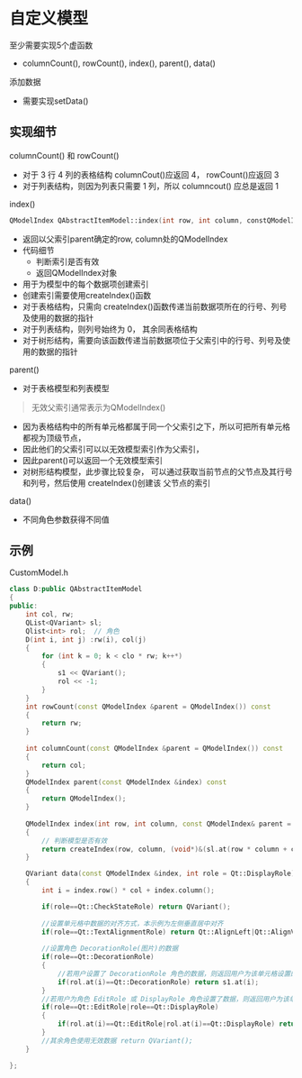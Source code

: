 # 自定义模型

至少需要实现5个虚函数

- columnCount(), rowCount(), index(), parent(), data()

添加数据

- 需要实现setData()

## 实现细节

columnCount() 和 rowCount()

- 对于 3 行 4 列的表格结构 columnCout()应返回 4， rowCount()应返回 3
- 对于列表结构，则因为列表只需要 1 列，所以 columncout() 应总是返回 1

index()

```c++
QModelIndex QAbstractItemModel::index(int row, int column, constQModelIndex &parent);
```

- 返回以父索引parent确定的row, column处的QModelIndex
- 代码细节
  - 判断索引是否有效
  - 返回QModelIndex对象
- 用于为模型中的每个数据项创建索引
- 创建索引需要使用createIndex()函数
- 对于表格结构，只需向 createIndex()函数传递当前数据项所在的行号、列号及使用的数据的指针
- 对于列表结构，则列号始终为 0， 其余同表格结构
- 对于树形结构，需要向该函数传递当前数据项位于父索引中的行号、列号及使用的数据的指针

parent()

- 对于表格模型和列表模型

> 无效父索引通常表示为QModelIndex()

  - 因为表格结构中的所有单元格都属于同一个父索引之下，所以可把所有单元格都视为顶级节点，
  - 因此他们的父索引可以以无效模型索引作为父索引，
  - 因此parent()可以返回一个无效模型索引
- 对树形结构模型，此步骤比较复杂， 可以通过获取当前节点的父节点及其行号和列号，然后使用 createIndex()创建该 父节点的索引

data()

- 不同角色参数获得不同值

## 示例

CustomModel.h

```c++
class D:public QAbstractItemModel
{
public:
    int col, rw;
    QList<QVariant> sl;
    Qlist<int> rol;  // 角色
    D(int i, int j) :rw(i), col(j) 
    {
        for (int k = 0; k < clo * rw; k++*)
        {
            s1 << QVariant(); 
            rol << -1;
        }
    }
    int rowCount(const QModelIndex &parent = QModelIndex()) const
    {
        return rw;
    }
    
    int columnCount(const QModelIndex &parent = QModelIndex()) const
    {
        return col;
    }
    QModelIndex parent(const QModelIndex &index) const 
    {
        return QModelIndex();
    }
    
    QModelIndex index(int row, int column, const QModelIndex& parent = QModelIndex()) const 
    {
        // 判断模型是否有效
        return createIndex(row, column, (void*)&(sl.at(row * column + column)));
    }

    QVariant data(const QModelIndex &index, int role = Qt::DisplayRole) const
    {
        int i = index.row() * col + index.column();

        if(role==Qt::CheckStateRole) return QVariant(); 
        
        //设置单元格中数据的对齐方式，本示例为左侧垂直居中对齐 
        if(role==Qt::TextAlignmentRole) return Qt::AlignLeft|Qt::AlignVCenter; 
        
        //设置角色 DecorationRole(图片)的数据 
        if(role==Qt::DecorationRole) 
        {
            //若用户设置了 DecorationRole 角色的数据，则返回用户为该单元格设置的数据。
            if(rol.at(i)==Qt::DecorationRole) return s1.at(i); 
        }
        //若用户为角色 EditRole 或 DisplayRole 角色设置了数据，则返回用户为该单元格设置的数据。 
        if(role==Qt::EditRole|role==Qt::DisplayRole)
        { 
            if(rol.at(i)==Qt::EditRole|rol.at(i)==Qt::DisplayRole) return s1.at(i); 
        }
        //其余角色使用无效数据 return QVariant();
    }

};
```